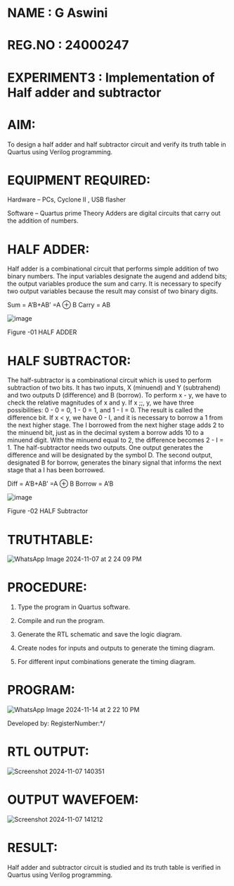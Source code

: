 # NAME : G Aswini
# REG.NO : 24000247
# EXPERIMENT3 : Implementation of Half adder and subtractor



# AIM:

To design a half adder and half subtractor circuit and verify its truth table in Quartus using Verilog programming.

# EQUIPMENT REQUIRED:

Hardware – PCs, Cyclone II , USB flasher 

Software – Quartus prime Theory Adders are digital circuits that carry out the addition of numbers.

# HALF ADDER:

Half adder is a combinational circuit that performs simple addition of two binary numbers. The input variables designate the augend and addend bits; the output variables produce the sum and carry. It is necessary to specify two output variables because the result may consist of two binary digits.

Sum = A’B+AB’ =A ⊕ B Carry = AB

![image](https://github.com/naavaneetha/HALF_ADDER_SUBTRACTOR/assets/154305477/bd4a0b2c-cdbc-4184-ab08-81578f121e1f)

Figure -01 HALF ADDER

# HALF SUBTRACTOR:

The half-subtractor is a combinational circuit which is used to perform subtraction of two bits. It has two inputs, X (minuend) and Y (subtrahend) and two outputs D (difference) and B (borrow). To perform x - y, we have to check the relative magnitudes of x and y. If x ;;, y, we have three possibilities: 0 - 0 = 0, 1 - 0 = 1, and 1 - I = 0. The result is called the difference bit. If x < y, we have 0 - I, and it is necessary to borrow a 1 from the next higher stage. The I borrowed from the next higher stage adds 2 to the minuend bit, just as in the decimal system a borrow adds 10 to a minuend digit. With the minuend equal to 2, the difference becomes 2 - I = 1. The half-subtractor needs two outputs. One output generates the difference and will be designated by the symbol D. The second output, designated B for borrow, generates the binary signal that informs the next stage that a I has been borrowed. 

Diff = A’B+AB’ =A ⊕ B
Borrow = A’B

 ![image](https://github.com/naavaneetha/HALF_ADDER_SUBTRACTOR/assets/154305477/d76b099c-513f-4e7c-843a-e2fd028a531a)

Figure -02 HALF Subtractor

# TRUTHTABLE:
![WhatsApp Image 2024-11-07 at 2 24 09 PM](https://github.com/user-attachments/assets/a5d2cef9-a3b1-4ac4-bc92-0dd0f18eb95a)

# PROCEDURE:

1.	Type the program in Quartus software.

2.	Compile and run the program.

3.	Generate the RTL schematic and save the logic diagram.

4.	Create nodes for inputs and outputs to generate the timing diagram.

5.	For different input combinations generate the timing diagram.

# PROGRAM:
![WhatsApp Image 2024-11-14 at 2 22 10 PM](https://github.com/user-attachments/assets/79ac6ed2-1559-4578-88d8-0259fe704ac8)

Developed by: RegisterNumber:*/

# RTL OUTPUT:
![Screenshot 2024-11-07 140351](https://github.com/user-attachments/assets/f31702b1-e51e-4ca0-a7b4-abde377e569a)

# OUTPUT WAVEFOEM:
![Screenshot 2024-11-07 141212](https://github.com/user-attachments/assets/032b8d94-4a69-4173-a5c2-1a5b096dda2b)

# RESULT:

Half adder and subtractor circuit is studied and its truth table is verified in Quartus using Verilog programming.
